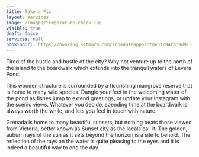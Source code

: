 ```yaml
---
title: Take a Pic
layout: services
image: /images/temperature-check.jpg
visible: true
draft: false
services: null
bookingUrl: https://booking.setmore.com/scheduleappointment/94fa39d9-3139-41a9-b47e-20d34c9be61f/services/54379d8f-e14a-4ed4-b49a-9179d117cc7e?source=settings
---
```


Tired of the hustle and bustle of the city? Why not venture up to the north of the island to the boardwalk which extends into the tranquil waters of Levera Pond.

This wooden structure is surrounded by a flourishing mangrove reserve that is home to many wild species. Dangle your feet in the welcoming water of the pond as fishes jump to extend greetings, or update your Instagram with the scenic views. Whatever you decide, spending time at the boardwalk is always worth the while, and lets you feel in touch with nature.

Grenada is home to many beautiful sunsets, but nothing beats those viewed from Victoria, better known as Sunset city as the locals call it. The golden, auburn rays of the sun as it sets beyond the horizon is a site to behold. The reflection of the rays on the water is quite pleasing to the eyes and it is indeed a beautiful way to end the day.
